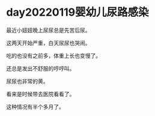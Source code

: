 # day20220119婴幼儿尿路感染

最近小妞妞晚上尿尿总是先苦后尿。

这两天开始严重，白天尿尿也哭闹。

吃的也没有之前多，体重上长也变慢了。

还总是发出不舒服的哼哼叫。

尿尿也非常的黄。

看来是时候带去医院看看了。

这种情况有半个多月了。
